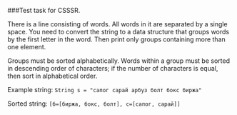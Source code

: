 ###Test task for CSSSR.



There is a line consisting of words. All words in it are separated by a single space. You need to convert the string to a data structure that groups words by the first letter in the word. Then print only groups containing more than one element.

Groups must be sorted alphabetically. Words within a group must be sorted in descending order of characters; if the number of characters is equal, then sort in alphabetical order.

Example string: `String s = "сапог сарай арбуз болт бокс биржа"`

Sorted string: `[б=[биржа, бокс, болт], c=[caпог, сарай]]`
